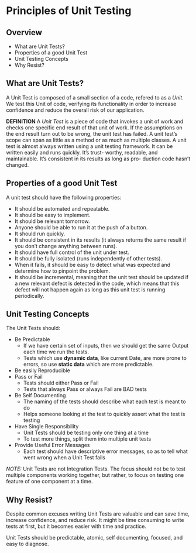 Principles of Unit Testing
==========================

Overview
--------
- What are Unit Tests?
- Properties of a good Unit Test
- Unit Testing Concepts
- Why Resist?

What are Unit Tests?
--------------------
A Unit Test is composed of a small section of a code, refered to as a *Unit*. We test this Unit of code, verifying its functionality in order to increase confidence and reduce the overall risk of our application.

**DEFINITION**
A *Unit Test* is a piece of code that invokes a unit of work and checks one specific end result of that unit of work. If the assumptions on the end result turn out to be wrong, the unit test has failed. A unit test’s scope can span as little as a method or as much as multiple classes. A unit test is almost always written using a unit testing framework. It can be written easily and runs quickly. It’s trust- worthy, readable, and maintainable. It’s consistent in its results as long as pro- duction code hasn’t changed.

Properties of a good Unit Test
------------------------------
A unit test should have the following properties:
- It should be automated and repeatable.
- It should be easy to implement.
- It should be relevant tomorrow.
- Anyone should be able to run it at the push of a button.
- It should run quickly.
- It should be consistent in its results (it always returns the same result if you don’t change anything between runs).
- It should have full control of the unit under test.
- It should be fully isolated (runs independently of other tests).
- When it fails, it should be easy to detect what was expected and determine how
to pinpoint the problem.
- It should be incremental, meaning that the unit test should be updated if a new relevant defect is detected in the code, which means that this defect will not happen again as long as this unit test is running periodically.


Unit Testing Concepts
---------------------
The Unit Tests should:
- Be Predictable
    - If we have certain set of inputs, then we should get the same Output each time we run the tests.
    - Tests which use **dynamic data**, like current Date, are more prone to errors, so use **static data** which are more predictable.
- Be easily Reproducible
- Pass or Fail
    - Tests should either Pass or Fail
    - Tests that always Pass or always Fail are BAD tests
- Be Self Documenting
    - The naming of the tests should describe what each test is meant to do
    - Helps someone looking at the test to quickly assert what the test is testing
- Have Single Responsibility
    - Unit Tests should be testing only one thing at a time
    - To test more things, split them into multiple unit tests
- Provide Useful Error Messages
    - Each test should have descriptive error messages, so as to tell what went wrong when a Unit Test fails

*NOTE:* Unit Tests are not Integration Tests. The focus should not be to test multiple components working together, but rather, to focus on testing one feature of one component at a time.

Why Resist?
----------
Despite common excuses writing Unit Tests are valuable and can save time, increase confidence, and reduce risk. It might be time consuming to write tests at first, but it becomes easier with time and practice.

Unit Tests should be predictable, atomic, self documenting, focused, and easy to diagnose.